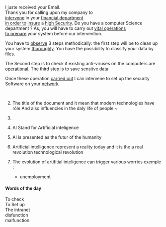 I juste received your Email.  
Thank you for calling upon my company to  
<u>intervene</u> in your <u>financial department</u>  
<u>in order to</u> <u>insure</u> a <u>high Security</u>.
Do you have a computer Science department ?
As, you will have to carry out <u>vital operations<br>to prepare</u> your system before our intervention.


You have to <u>observe</u> 3 steps
methodically:
the first step will be to clean up
your system <u>thoroughly</u>.
You have the possibility to classify your data
by files.

The Second step is to check
if existing anti-viruses
on the computers are <u>operational</u>.
The third step is to save sensitve data

Once these operation <u>carried out</u>
I can intervene to set up the security Software on your <u>network</u>

<br>

2) 
   The title of the document and it mean that modern technologies have rôle
   And also influencies in the daly life of people ~
3) 

6) 
   AI Stand for Artificial inteligence

7) 
   AI is presented as the futur of the humanity

8) 
   Artificial intelligence represent a reality today
   and it is the a real revolution technological revolution

 9) 
    The evolution of artifitial inteligence can trigger various worries
    exemple :
    - unemployment

#### Words of the day 
To check  
To Set up  
The intranet  
disfunction  
malfunction  